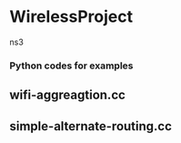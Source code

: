# WirelessProject
ns3

### Python codes for examples

## wifi-aggreagtion.cc
## simple-alternate-routing.cc
